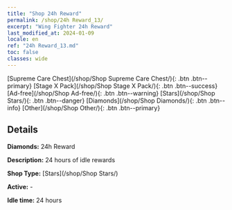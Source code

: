 ```yaml
---
title: "Shop 24h Reward"
permalink: /shop/24h Reward_13/
excerpt: "Wing Fighter 24h Reward"
last_modified_at: 2024-01-09
locale: en
ref: "24h Reward_13.md"
toc: false
classes: wide
---
```



  [Supreme Care Chest](/shop/Shop Supreme Care Chest/){: .btn .btn--primary}   [Stage X Pack](/shop/Shop Stage X Pack/){: .btn .btn--success}   [Ad-free](/shop/Shop Ad-free/){: .btn .btn--warning}   [Stars](/shop/Shop Stars/){: .btn .btn--danger}   [Diamonds](/shop/Shop Diamonds/){: .btn .btn--info}   [Other](/shop/Shop Other/){: .btn .btn--primary} 

## Details

 **Diamonds:** 24h Reward 

 **Description:** 24 hours of idle rewards

 **Shop Type:** [Stars](/shop/Shop Stars/)

 **Active:** - 

 **Idle time:** 24 hours 


